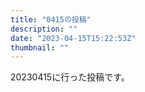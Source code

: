 ```yaml
---
title: "0415の投稿"
description: ""
date: "2023-04-15T15:22:53Z"
thumbnail: ""
---
```

20230415に行った投稿です。
<!--more-->
